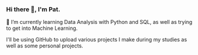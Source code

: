 ### Hi there 👋, I'm Pat.

🌱 I’m currently learning Data Analysis with Python and SQL, as well as trying to get into Machine Learning.

I'll be using GitHub to upload various projects I make during my studies as well as some personal projects.

<!--
**PatrickJFBurke/PatrickJFBurke** is a ✨ _special_ ✨ repository because its `README.md` (this file) appears on your GitHub profile.

Here are some ideas to get you started:

- 🔭 I’m currently working on ...
- 🌱 I’m currently learning ...
- 👯 I’m looking to collaborate on ...
- 🤔 I’m looking for help with ...
- 💬 Ask me about ...
- 📫 How to reach me: ...
- 😄 Pronouns: ...
- ⚡ Fun fact: ...
-->
